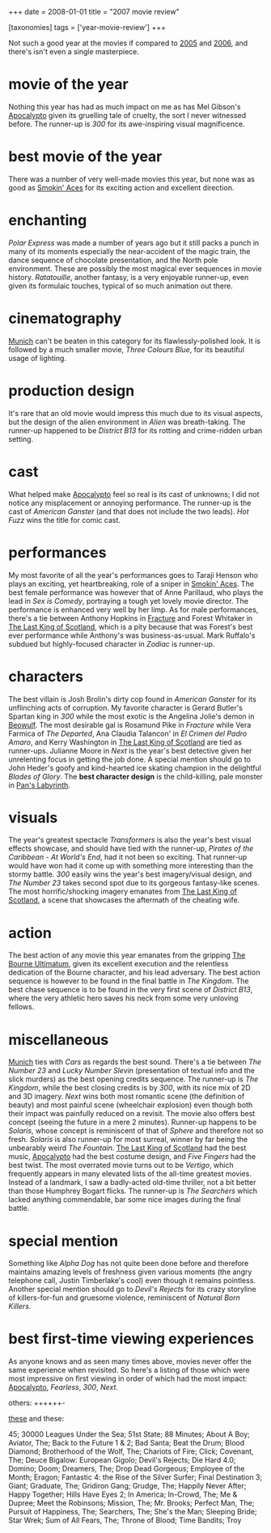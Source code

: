 +++
date = 2008-01-01
title = "2007 movie review"

[taxonomies]
tags = ['year-movie-review']
+++

Not such a good year at the movies if compared to [2005] and [2006], and
there\'s isn\'t even a single masterpiece.

movie of the year
=================

Nothing this year has had as much impact on me as has Mel Gibson\'s
[Apocalypto] given its gruelling tale of cruelty, the sort I never
witnessed before. The runner-up is *300* for its awe-inspiring visual
magnificence.

best movie of the year
======================

There was a number of very well-made movies this year, but none was as
good as [Smokin\' Aces] for its exciting action and excellent direction.

enchanting
==========

*Polar Express* was made a number of years ago but it still packs a
punch in many of its moments especially the near-accident of the magic
train, the dance sequence of chocolate presentation, and the North pole
environment. These are possibly the most magical ever sequences in movie
history. *Ratatouille*, another fantasy, is a very enjoyable runner-up,
even given its formulaic touches, typical of so much animation out
there.

cinematography
==============

[Munich] can\'t be beaten in this category for its flawlessly-polished
look. It is followed by a much smaller movie, *Three Colours Blue*, for
its beautiful usage of lighting.

production design
=================

It\'s rare that an old movie would impress this much due to its visual
aspects, but the design of the alien environment in *Alien* was
breath-taking. The runner-up happened to be *District B13* for its
rotting and crime-ridden urban setting.

cast
====

What helped make [Apocalypto] feel so real is its cast of unknowns; I
did not notice any misplacement or annoying performance. The runner-up
is the cast of *American Ganster* (and that does not include the two
leads). *Hot Fuzz* wins the title for comic cast.

performances
============

My most favorite of all the year\'s performances goes to Taraji Henson
who plays an exciting, yet heartbreaking, role of a sniper in [Smokin\'
Aces]. The best female performance was however that of Anne Parillaud,
who plays the lead in *Sex is Comedy*, portraying a tough yet lovely
movie director. The performance is enhanced very well by her limp. As
for male performances, there\'s a tie between Anthony Hopkins in
[Fracture] and Forest Whitaker in [The Last King of Scotland], which is
a pity because that was Forest\'s best ever performance while Anthony\'s
was business-as-usual. Mark Ruffalo\'s subdued but highly-focused
character in *Zodiac* is runner-up.

characters
==========

The best villain is Josh Brolin\'s dirty cop found in *American Ganster*
for its unflinching acts of corruption. My favorite character is Gerard
Butler\'s Spartan king in *300* while the most exotic is the Angelina
Jolie\'s demon in [Beowulf]. The most desirable gal is Rosamund Pike in
*Fracture* while Vera Farmica of *The Departed*, Ana Claudia Talancon\'
in *El Crimen del Padro Amaro*, and Kerry Washington in [The Last King
of Scotland] are tied as runner-ups. Julianne Moore in *Next* is the
year\'s best detective given her unrelenting focus in getting the job
done. A special mention should go to John Heder\'s goofy and
kind-hearted ice skating champion in the delightful *Blades of Glory*.
The **best character design** is the child-killing, pale monster in
[Pan\'s Labyrinth].

visuals
=======

The year\'s greatest spectacle *Transformers* is also the year\'s best
visual effects showcase, and should have tied with the runner-up,
*Pirates of the Caribbean - At World\'s End*, had it not been so
exciting. That runner-up would have won had it come up with something
more interesting than the stormy battle. *300* easily wins the year\'s
best imagery/visual design, and *The Number 23* takes second spot due to
its gorgeous fantasy-like scenes. The most horrific/shocking imagery
emanates from [The Last King of Scotland], a scene that showcases the
aftermath of the cheating wife.

action
======

The best action of any movie this year emanates from the gripping [The
Bourne Ultimatum], given its excellent execution and the relentless
dedication of the Bourne character, and his lead adversary. The best
action sequence is however to be found in the final battle in *The
Kingdom*. The best chase sequence is to be found in the very first scene
of *District B13*, where the very athletic hero saves his neck from some
very unloving fellows.

miscellaneous
=============

[Munich] ties with *Cars* as regards the best sound. There\'s a tie
between *The Number 23* and *Lucky Number Slevin* (presentation of
textual info and the slick murders) as the best opening credits
sequence. The runner-up is *The Kingdom*, while the best closing credits
is by *300*, with its nice mix of 2D and 3D imagery. *Next* wins both
most romantic scene (the definition of beauty) and most painful scene
(wheelchair explosion) even though both their impact was painfully
reduced on a revisit. The movie also offers best concept (seeing the
future in a mere 2 minutes). Runner-up happens to be *Solaris*, whose
concept is reminiscent of that of *Sphere* and therefore not so fresh.
*Solaris* is also runner-up for most surreal, winner by far being the
unbearably weird *The Fountain*. [The Last King of Scotland] had the
best music, [Apocalypto] had the best costume design, and *Five Fingers*
had the best twist. The most overrated movie turns out to be *Vertigo*,
which frequently appears in many elevated lists of the all-time greatest
movies. Instead of a landmark, I saw a badly-acted old-time thriller,
not a bit better than those Humphrey Bogart flicks. The runner-up is
*The Searchers* which lacked anything commendable, bar some nice images
during the final battle.

special mention
===============

Something like *Alpha Dog* has not quite been done before and therefore
maintains amazing levels of freshness given various moments (the angry
telephone call, Justin Timberlake\'s cool) even though it remains
pointless. Another special mention should go to *Devil\'s Rejects* for
its crazy storyline of killers-for-fun and gruesome violence,
reminiscent of *Natural Born Killers*.

best first-time viewing experiences
===================================

As anyone knows and as seen many times above, movies never offer the
same experience when revisited. So here\'s a listing of those which were
most impressive on first viewing in order of which had the most impact:
[Apocalypto], *Fearless*, *300*, *Next*.

others:
++++++-

[these] and these:

45; 30000 Leagues Under the Sea; 51st State; 88 Minutes; About A Boy;
Aviator, The; Back to the Future 1 & 2; Bad Santa; Beat the Drum; Blood
Diamond; Brotherhood of the Wolf, The; Chariots of Fire; Click;
Covenant, The; Deuce Bigalow: European Gigolo; Devil\'s Rejects; Die
Hard 4.0; Domino; Doom; Dreamers, The; Drop Dead Gorgeous; Employee of
the Month; Eragon; Fantastic 4: the Rise of the Silver Surfer; Final
Destination 3; Giant; Graduate, The; Gridiron Gang; Grudge, The; Happily
Never After; Happy Together; Hills Have Eyes 2; In America; In-Crowd,
The; Me & Dupree; Meet the Robinsons; Mission, The; Mr. Brooks; Perfect
Man, The; Pursuit of Happiness, The; Searchers, The; She\'s the Man;
Sleeping Bride; Star Wrek; Sum of All Fears, The; Throne of Blood; Time
Bandits; Troy

  [2005]: http://movies.tshepang.net/2005-movie-review
  [2006]: http://movies.tshepang.net/2006-movie-review
  [Apocalypto]: http://movies.tshepang.net/apocalypto-2006
  [Smokin\' Aces]: http://movies.tshepang.net/smokin-aces-2006
  [Munich]: http://movies.tshepang.net/munich-2005
  [Fracture]: http://movies.tshepang.net/fracture-2007
  [The Last King of Scotland]: http://movies.tshepang.net/the-last-king-of-scotland-2006
  [Beowulf]: http://movies.tshepang.net/beowulf-2007
  [Pan\'s Labyrinth]: http://movies.tshepang.net/pans-labyrinth-2006
  [The Bourne Ultimatum]: http://movies.tshepang.net/the-bourne-ultimatum-2007
  [these]: http://movies.tshepang.net/tag/2007-movie
